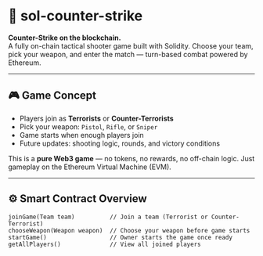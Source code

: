 # 🔫 sol-counter-strike

**Counter-Strike on the blockchain.**  
A fully on-chain tactical shooter game built with Solidity. Choose your team, pick your weapon, and enter the match — turn-based combat powered by Ethereum.

---

## 🎮 Game Concept

- Players join as **Terrorists** or **Counter-Terrorists**
- Pick your weapon: `Pistol`, `Rifle`, or `Sniper`
- Game starts when enough players join
- Future updates: shooting logic, rounds, and victory conditions 

This is a **pure Web3 game** — no tokens, no rewards, no off-chain logic. Just gameplay on the Ethereum Virtual Machine (EVM).

---

## ⚙️ Smart Contract Overview  

```solidity
joinGame(Team team)          // Join a team (Terrorist or Counter-Terrorist)
chooseWeapon(Weapon weapon)  // Choose your weapon before game starts
startGame()                  // Owner starts the game once ready
getAllPlayers()              // View all joined players
